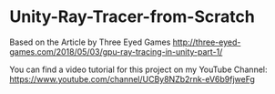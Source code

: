 # Unity-Ray-Tracer-from-Scratch
Based on the Article by Three Eyed Games http://three-eyed-games.com/2018/05/03/gpu-ray-tracing-in-unity-part-1/

You can find a video tutorial for this project on my YouTube Channel: https://www.youtube.com/channel/UCBy8NZb2rnk-eV6b9fjweFg
